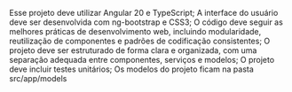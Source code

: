 Esse projeto deve utilizar Angular 20 e TypeScript;
A interface do usuário deve ser desenvolvida com ng-bootstrap e CSS3;
O código deve seguir as melhores práticas de desenvolvimento web, incluindo modularidade, reutilização de componentes e padrões de codificação consistentes;
O projeto deve ser estruturado de forma clara e organizada, com uma separação adequada entre componentes, serviços e modelos;
O projeto deve incluir testes unitários; 
Os modelos do projeto ficam na pasta src/app/models